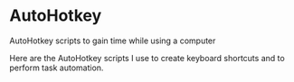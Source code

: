 # AutoHotkey
AutoHotkey scripts to gain time while using a computer

Here are the AutoHotkey scripts I use to create keyboard shortcuts and to perform task automation.
